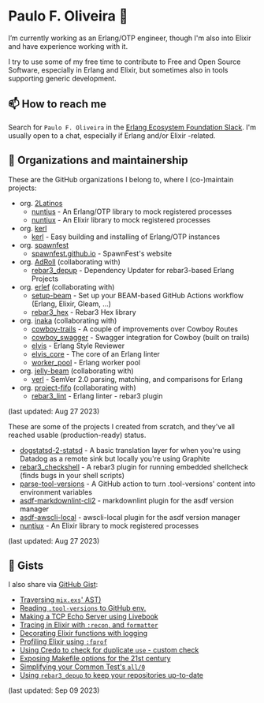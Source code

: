 # Paulo F. Oliveira 👋

I’m currently working as an Erlang/OTP engineer, though I'm also into Elixir and have experience
working with it.

I try to use some of my free time to contribute to Free and Open Source Software, especially
in Erlang and Elixir, but sometimes also in tools supporting generic development.

## 📫 How to reach me

Search for `Paulo F. Oliveira` in the [Erlang Ecosystem Foundation Slack](https://the-eef.slack.com).
I'm usually open to a chat, especially if Erlang and/or Elixir -related.

## 👯 Organizations and maintainership

These are the GitHub organizations I belong to, where I (co-)maintain projects:

* org. [2Latinos](https://github.com/2Latinos)
  * [nuntius](https://github.com/2Latinos/nuntius) - An Erlang/OTP library to mock registered
processes
  * [nuntiux](https://github.com/2Latinos/nuntiux) - An Elixir library to mock registered processes
* org. [kerl](https://github.com/kerl)
  * [kerl](https://github.com/kerl) - Easy building and installing of Erlang/OTP instances
* org. [spawnfest](https://github.com/spawnfest)
  * [spawnfest.github.io](https://github.com/spawnfest/spawnfest.github.io) - SpawnFest's website
* org. [AdRoll](https://github.com/AdRoll) (collaborating with)
  * [rebar3\_depup](https://github.com/AdRoll/rebar3_depup) - Dependency Updater for rebar3-based
Erlang Projects
* org. [erlef](https://github.com/erlef) (collaborating with)
  * [setup-beam](https://github.com/erlef/setup-beam) - Set up your BEAM-based GitHub Actions
workflow (Erlang, Elixir, Gleam, ...)
  * [rebar3\_hex](https://github.com/erlef/rebar3_hex) - Rebar3 Hex library
* org. [inaka](https://github.com/inaka) (collaborating with)
  * [cowboy-trails](https://github.com/inaka/cowboy-trails) - A couple of improvements over Cowboy
Routes
  * [cowboy\_swagger](https://github.com/inaka/cowboy_swagger) - Swagger integration for Cowboy
(built on trails)
  * [elvis](https://github.com/inaka/elvis) - Erlang Style Reviewer
  * [elvis\_core](https://github.com/inaka/elvis_core) - The core of an Erlang linter
  * [worker\_pool](https://github.com/inaka/worker_pool) - Erlang worker pool
* org. [jelly-beam](https://github.com/jelly-beam) (collaborating with)
  * [verl](https://github.com/jelly-beam/verl) - SemVer 2.0 parsing, matching, and comparisons for
Erlang
* org. [project-fifo](https://github.com/project-fifo) (collaborating with)
  * [rebar3\_lint](https://github.com/project-fifo/rebar3_lint) - Erlang linter - rebar3 plugin

(last updated: Aug 27 2023)

These are some of the projects I created from scratch, and they've all reached usable
(production-ready) status.

* [dogstatsd-2-statsd](https://github.com/paulo-ferraz-oliveira/dogstatsd-2-statsd) - A basic
translation layer for when you're using Datadog as a remote sink but locally you're using Graphite
* [rebar3\_checkshell](https://github.com/paulo-ferraz-oliveira/rebar3_checkshell) - A rebar3 plugin
for running embedded shellcheck (finds bugs in your shell scripts)
* [parse-tool-versions](https://github.com/paulo-ferraz-oliveira/parse-tool-versions) - A GitHub
action to turn .tool-versions' content into environment variables
* [asdf-markdownlint-cli2](https://github.com/paulo-ferraz-oliveira/asdf-markdownlint-cli2) -
markdownlint plugin for the asdf version manager
* [asdf-awscli-local](https://github.com/paulo-ferraz-oliveira/asdf-awscli-local) - awscli-local
plugin for the asdf version manager
* [nuntiux](https://github.com/2Latinos/nuntiux) - An Elixir library to mock registered processes

(last updated: Aug 27 2023)

## 💼 Gists

I also share via [GitHub Gist](https://gist.github.com/paulo-ferraz-oliveira):

* [Traversing `mix.exs`' AST)](https://gist.github.com/paulo-ferraz-oliveira/9a5d45f376a334fdad346288fc988e90)
* [Reading `.tool-versions` to GitHub env.](https://gist.github.com/paulo-ferraz-oliveira/61e243a67186788c56f8e8ee7bfdb6d3)
* [Making a TCP Echo Server using Livebook](https://gist.github.com/paulo-ferraz-oliveira/a14bf478c0939362b29add6b76be8d51)
* [Tracing in Elixir with `:recon`, and `formatter`](https://gist.github.com/paulo-ferraz-oliveira/32931a4c19451294d3637ce9126f5b1d)
* [Decorating Elixir functions with logging](https://gist.github.com/paulo-ferraz-oliveira/ba66dcee1ef2e0d92922eba236062b3e)
* [Profiling Elixir using `:fprof`](https://gist.github.com/paulo-ferraz-oliveira/117a1af2e1c3c537656eabb6d290e275)
* [Using Credo to check for duplicate `use` - custom check](https://gist.github.com/paulo-ferraz-oliveira/f80993b108d402a8528d0e27764c5116)
* [Exposing Makefile options for the 21st century](https://gist.github.com/paulo-ferraz-oliveira/cd508d47f6def318e62137ee2025aeaa)
* [Simplifying your Common Test's `all/0`](https://gist.github.com/paulo-ferraz-oliveira/c809fbda9beba9711fdecd1a9e2ac031)
* [Using `rebar3_depup` to keep your repositories up-to-date](https://gist.github.com/paulo-ferraz-oliveira/4e9707d68f9c9b1fc972abd8f65cea0a)

(last updated: Sep 09 2023)
